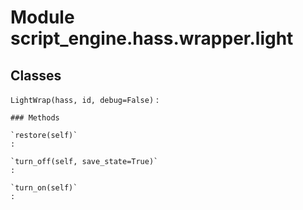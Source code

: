 Module script_engine.hass.wrapper.light
=======================================

Classes
-------

`LightWrap(hass, id, debug=False)`
:   

    ### Methods

    `restore(self)`
    :

    `turn_off(self, save_state=True)`
    :

    `turn_on(self)`
    :